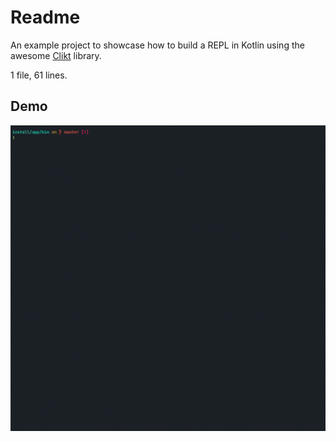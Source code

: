 # Readme
An example project to showcase how to build a REPL in Kotlin using the awesome [Clikt](https://ajalt.github.io/clikt/) library.

1 file, 61 lines.

## Demo
<img src="./demo.gif" />
